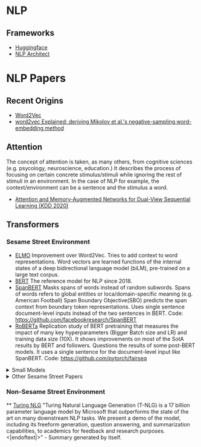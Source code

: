 # NLP

## Frameworks

* [Huggingface](https://huggingface.co/)
* [NLP Architect](https://github.com/NervanaSystems/nlp-architect)

# NLP Papers

## Recent Origins

* [Word2Vec](https://arxiv.org/abs/1301.3781)
* [word2vec Explained: deriving Mikolov et al.'s negative-sampling word-embedding method](https://arxiv.org/abs/1402.3722)


## Attention

The concept of attention is taken, as many others, from cognitive sciences (e.g. psycology, neuroscience, education.) It 
describes the process of focusing on certain concrete stimulus/stimuli while ignoring the rest of stimuli in an 
environment. In the case of NLP for example, the context/environment can be a sentence and the stimulus a word.
  
* [Attention and Memory-Augmented Networks for Dual-View Sequential Learning (KDD 2020)]()


## Transformers

### Sesame Street Environment

* [ELMO](https://arxiv.org/abs/1802.05365) Improvement over Word2Vec. Tries to add context to word representations.
Word vectors are learned functions of the internal states of a deep bidirectional language model (biLM), pre-trained
 on a large text corpus.
* [BERT](https://arxiv.org/abs/1810.04805) The reference model for NLP since 2018.
* [SpanBERT](https://arxiv.org/pdf/1907.10529.pdf)
 Masks spans of words instead of random subwords. Spans of words refers to global entities or loca/domain-specific meaning (e.g. American Football)
 Span Boundary Objective(SBO) predicts the span context from boundary token representations. Uses single sentence document-level inputs instead of
 the two sentences in BERT.
 Code: https://github.com/facebookresearch/SpanBERT
* [RoBERTa](https://arxiv.org/abs/1907.11692)
Replication study of BERT pretraining that measures the impact of many key hyperparameters (Bigger Batch size and LR) and training data size (10X).
It shows improvements on most of the SotA results by BERT and followers. Questions the results of some post-BERT models.
It uses a single sentence for the document-level input like SpanBERT.
Code: https://github.com/pytorch/fairseq

<details>
  <summary>Small Models</summary>
 * [Distilbert](https://arxiv.org/abs/1910.01108)
 Check it out in https://huggingface.co/
</details>

<details>
  <summary>Other Sesame Street Papers</summary>

 * [FinBERT](https://arxiv.org/abs/1908.10063) Bert applied to Financial Sentiment Analysis.
 Code: https://github.com/ProsusAI/finBERT]
 * [FinBERT](refs.md#abcd)
</details>

### Non-Sesame Street Environment

** [Turing NLG](https://www.microsoft.com/en-us/research/blog/turing-nlg-a-17-billion-parameter-language-model-by-microsoft/)
"Turing Natural Language Generation (T-NLG) is a 17 billion parameter language model by Microsoft that outperforms the state of the art on many downstream NLP
tasks. We present a demo of the model, including its freeform generation, question answering, and summarization capabilities, to academics for feedback and
research purposes. <|endoftext|>" - Summary generated by itself.




